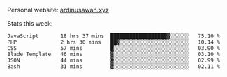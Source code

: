 Personal website: [ardinusawan.xyz](https://ardinusawan.xyz)

Stats this week:
<!--START_SECTION:waka-->

```text
JavaScript       18 hrs 37 mins  ██████████████████▓░░░░░░   75.10 %
PHP              2 hrs 30 mins   ██▓░░░░░░░░░░░░░░░░░░░░░░   10.14 %
CSS              57 mins         █░░░░░░░░░░░░░░░░░░░░░░░░   03.90 %
Blade Template   46 mins         ▓░░░░░░░░░░░░░░░░░░░░░░░░   03.10 %
JSON             44 mins         ▓░░░░░░░░░░░░░░░░░░░░░░░░   02.99 %
Bash             31 mins         ▓░░░░░░░░░░░░░░░░░░░░░░░░   02.11 %
```

<!--END_SECTION:waka-->
